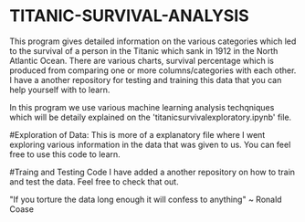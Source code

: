 # TITANIC-SURVIVAL-ANALYSIS
This program gives detailed information on the various categories which led to the survival of a person in the Titanic which sank in 1912 in the North Atlantic Ocean. There are various charts, survival percentage which is produced from comparing one or more columns/categories with each other.  I have a another repository for testing and training this data that you can help yourself with to learn.

In this program we use various machine learning analysis techqniques which will be detaily explained on the 'titanicsurvivalexploratory.ipynb' file. 


#Exploration of Data:
This is more of a explanatory file where I went exploring various information in the data that was given to us.  You can feel free to use this code to learn.

#Traing and Testing Code
I have added a another repository on how to train and test the data.  Feel free to check that out.

"If you torture the data long enough it will confess to anything" ~ Ronald Coase
